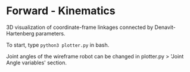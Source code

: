 # Forward - Kinematics

3D visualization of coordinate-frame linkages
connected by Denavit-Hartenberg parameters.

To start, type `python3 plotter.py` in bash.

Joint angles of the wireframe robot can be changed
in plotter.py > 'Joint Angle variables' section.
